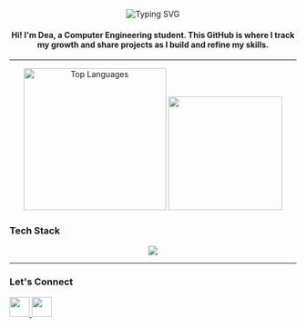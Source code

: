<p align="center">
  <img src="https://readme-typing-svg.demolab.com?font=Fira+Code&pause=1000&color=FFB6C1&center=true&vCenter=true&width=435&lines=Hi+!+I'm+Dea+Xhavara;A+Computer+Engineering+Student+:);Welcome+to+my+GitHub!" alt="Typing SVG" />
</p>
<h4 align="center">Hi! I'm Dea, a Computer Engineering student. This GitHub is where I track my growth and share projects as I build and refine my skills.</h4>

---

<div align="center">


  <img src="https://github-readme-stats.vercel.app/api/top-langs?username=DeaXhavara&layout=compact&langs_count=6&theme=dracula&hide_border=false" height="250" alt="Top Languages" />
<img src="https://media.giphy.com/media/v1.Y2lkPTc5MGI3NjExYXJ3cjltcG5rNWYzcGh0cTY4ODhmaDdrNGhvNmlqcTk1dGprbmY4ZCZlcD12MV9naWZzX3NlYXJjaCZjdD1n/BferOKonYOspm28AiB/giphy.gif" height="200"/>
</div>


### Tech Stack

<p align="center">
  <img src="https://skillicons.dev/icons?i=js,html,css,react,nodejs,python,tensorflow,git,cpp,java,mysql,pytorch,fastapi,vite&theme=light" />
</p>


---

### Let's Connect

<div align="left">
  <a href="mailto:deaxhavara@gmail.com" target="_blank">
    <img src="https://img.shields.io/static/v1?message=Gmail&logo=gmail&label=deaxhavara@gmail.com&color=D14836&logoColor=white&style=for-the-badge" height="35" />
  </a>
  <a href="https://www.linkedin.com/in/deaxhavara/" target="_blank">
    <img src="https://img.shields.io/static/v1?message=LinkedIn&logo=linkedin&label=Dea%20Xhavara&color=0077B5&logoColor=white&style=for-the-badge" height="35" />
  </a>
</div>

